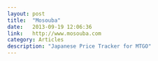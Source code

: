```yaml
---
layout: post
title:  "Mosouba"
date:   2013-09-19 12:06:36
link:   http://www.mosouba.com
category: Articles
description: "Japanese Price Tracker for MTGO"
---
```

